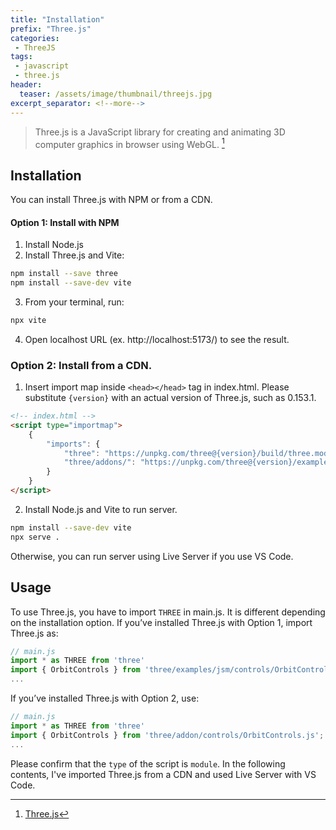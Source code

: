 ```yaml
---
title: "Installation"
prefix: "Three.js"
categories:
 - ThreeJS
tags:
 - javascript
 - three.js
header:
  teaser: /assets/image/thumbnail/threejs.jpg
excerpt_separator: <!--more-->
---
```


> Three.js is a JavaScript library for creating and animating 3D computer graphics in browser using WebGL. [^wiki]

<!--more-->

## Installation

You can install Three.js with NPM or from a CDN. 

#### Option 1: Install with NPM
1. Install Node.js
2. Install Three.js and Vite:
```bash
npm install --save three
npm install --save-dev vite
```
3. From your terminal, run:
```bash
npx vite
```
4. Open localhost URL (ex. http://localhost:5173/) to see the result.

### Option 2: Install from a CDN.
1. Insert import map inside `<head></head>` tag in index.html. Please substitute `{version}` with an actual version of Three.js, such as 0.153.1.
```html
<!-- index.html -->
<script type="importmap">
    {
        "imports": {
            "three": "https://unpkg.com/three@{version}/build/three.module.js",
            "three/addons/": "https://unpkg.com/three@{version}/examples/jsm/"
        }
    }
</script>
```
2. Install Node.js and Vite to run server.
```bash
npm install --save-dev vite
npx serve .
```
Otherwise, you can run server using Live Server if you use VS Code.

## Usage
To use Three.js, you have to import `THREE` in main.js. It is different depending on the installation option. If you’ve installed Three.js with Option 1, import Three.js as:
```js
// main.js
import * as THREE from 'three'
import { OrbitControls } from 'three/examples/jsm/controls/OrbitControls.js';
...
```

If you’ve installed Three.js with Option 2, use:
```js
// main.js
import * as THREE from 'three'
import { OrbitControls } from 'three/addon/controls/OrbitControls.js';
...
```

Please confirm that the `type` of the script is `module`. In the following contents, I've imported Three.js from a CDN and used Live Server with VS Code.

[^wiki]: [Three.js](https://en.wikipedia.org/wiki/Three.js)